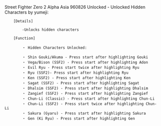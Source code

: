 Street Fighter Zero 2 Alpha Asia 960826 Unlocked - Unlocked Hidden Characters by yumeji:

        [Details]

            -Unlocks hidden characters

        [Function]

            ・ Hidden Characters Unlocked:

            ・ Shin Gouki/Akuma - Press start after highlighting Gouki
            ・ Vega/Bison (SSF2) - Press start after highlighting Adon
            ・ Evil Ryu - Press start twice after highlighting Ryu
            ・ Ryu (SSF2)- Press start after highlighting Ryu
            ・ Ken (SSF2) - Press start after highlighting Ken
            ・ Sagat (SSF2) - Press start after highlighting Sagat
            ・ Dhalsim (SSF2) - Press start after highlighting Dhalsim
            ・ Zangief (SSF2) - Press start after highlighting Zangief
            ・ Chun-Li (Classic) - Press start after highlighting Chun-Li
            ・ Chun-Li (SSF2) - Press start twice after highlighting Chun-Li
            ・ Sakura (Gyaru) - Press start after highlighting Sakura
            ・ Gen (Ki Ryu) - Press start after highlighting Gen
